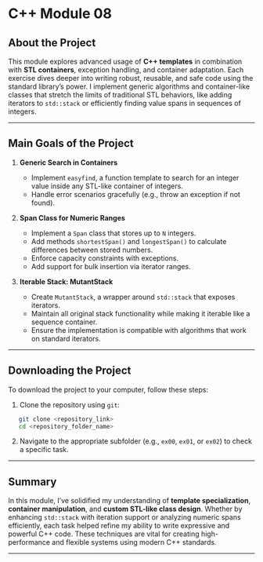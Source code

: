 # C++ Module 08

## About the Project

This module explores advanced usage of **C++ templates** in combination with **STL containers**, exception handling, and container adaptation. Each exercise dives deeper into writing robust, reusable, and safe code using the standard library’s power. I implement generic algorithms and container-like classes that stretch the limits of traditional STL behaviors, like adding iterators to `std::stack` or efficiently finding value spans in sequences of integers.

---

## Main Goals of the Project

1. **Generic Search in Containers**
   - Implement `easyfind`, a function template to search for an integer value inside any STL-like container of integers.
   - Handle error scenarios gracefully (e.g., throw an exception if not found).

2. **Span Class for Numeric Ranges**
   - Implement a `Span` class that stores up to `N` integers.
   - Add methods `shortestSpan()` and `longestSpan()` to calculate differences between stored numbers.
   - Enforce capacity constraints with exceptions.
   - Add support for bulk insertion via iterator ranges.

3. **Iterable Stack: MutantStack**
   - Create `MutantStack`, a wrapper around `std::stack` that exposes iterators.
   - Maintain all original stack functionality while making it iterable like a sequence container.
   - Ensure the implementation is compatible with algorithms that work on standard iterators.

---

## Downloading the Project

To download the project to your computer, follow these steps:

1. Clone the repository using `git`:
```bash
   git clone <repository_link>
   cd <repository_folder_name>
```

2. Navigate to the appropriate subfolder (e.g., `ex00`, `ex01`, or `ex02`) to check a specific task.

---

## Summary

In this module, I’ve solidified my understanding of **template specialization**, **container manipulation**, and **custom STL-like class design**. Whether by enhancing `std::stack` with iteration support or analyzing numeric spans efficiently, each task helped refine my ability to write expressive and powerful C++ code. These techniques are vital for creating high-performance and flexible systems using modern C++ standards.

---
